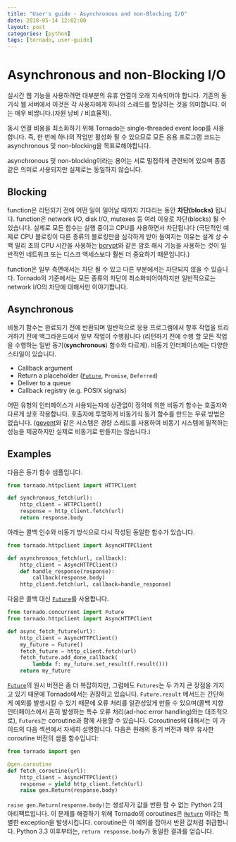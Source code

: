 ```yaml
---
title: "User's guide - Asynchronous and non-Blocking I/O"
date: 2018-05-14 12:02:00
layout: post
categories: [python]
tags: [tornado, user-guide]
---
```


Asynchronous and non-Blocking I/O
===

실시간 웹 기능을 사용하려면 대부분의 유휴 연결이 오래 지속되어야 합니다. 기존의 동기식 웹 서버에서 이것은 각 사용자에게 하나의 스레드를 할당하는 것을 의미합니다. 이는 매우 비쌉니다.(자원 낭비 / 비효율적).

동시 연결 비용을 최소화하기 위해 Tornado는 single-threaded event loop를 사용합니다. 즉, 한 번에 하나의 작업만 활성화 될 수 있으므로 모든 응용 프로그램 코드는 asynchronous 및 non-blocking을 목표로해야합니다.

asynchronous 및 non-blocking이라는 용어는 서로 밀접하게 관련되어 있으며 종종 같은 의미로 사용되지만 실제로는 동일하지 않습니다.


Blocking
---
function은 리턴되기 전에 어떤 일이 일어날 때까지 기다리는 동안 **차단(blocks)** 됩니다. function은 network I/O, disk I/O, mutexes 등 여러 이유로 차단(blocks) 될 수 있습니다. 실제로 모든 함수는 실행 중이고 CPU를 사용하면서 차단됩니다 (극단적인 예제로 CPU 블로킹이 다른 종류의 블로킹만큼 심각하게 받아 들여지는 이유는 설계 상 수백 밀리 초의 CPU 시간을 사용하는 [bcrypt](http://bcrypt.sourceforge.net/)와 같은 암호 해시 기능을 사용하는 것이 일반적인 네트워크 또는 디스크 액세스보다 훨씬 더 중요하기 때문입니다.)

function은 일부 측면에서는 차단 될 수 있고 다른 부분에서는 차단되지 않을 수 있습니다. Tornado의 기준에서는 모든 종류의 차단이 최소화되어야하지만 일반적으로는 network I/O의 차단에 대해서만 이야기합니다.


Asynchronous
--
비동기 함수는 완료되기 전에 반환되며 일반적으로 응용 프로그램에서 향후 작업을 트리거하기 전에 백그라운드에서 일부 작업이 수행됩니다 (리턴하기 전에 수행 할 모든 작업을 수행하는 일반 동기(**synchronous**) 함수와 다르게). 비동기 인터페이스에는 다양한 스타일이 있습니다.

  * Callback argument
  * Return a placeholder ([`Future`](http://www.tornadoweb.org/en/stable/concurrent.html#tornado.concurrent.Future), `Promise`, `Deferred`)
  * Deliver to a queue
  * Callback registry (e.g. POSIX signals)

어떤 유형의 인터페이스가 사용되는지에 상관없이 정의에 의한 비동기 함수는 호출자와 다르게 상호 작용합니다. 호출자에 투명하게 비동기식 동기 함수를 만드는 무료 방법은 없습니다. ([gevent](http://www.gevent.org/)와 같은 시스템은 경량 스레드를 사용하여 비동기 시스템에 필적하는 성능을 제공하지만 실제로 비동기로 만들지는 않습니다.)

Examples
---

다음은 동기 함수 샘플입니다.
```python
from tornado.httpclient import HTTPClient

def synchronous_fetch(url):
    http_client = HTTPClient()
    response = http_client.fetch(url)
    return response.body
```

아래는 콜백 인수와 비동기 방식으로 다시 작성된 동일한 함수가 있습니다.
```python
from tornado.httpclient import AsyncHTTPClient

def asynchronous_fetch(url, callback):
    http_client = AsyncHTTPClient()
    def handle_response(response):
        callback(response.body)
    http_client.fetch(url, callback=handle_response)
```

다음은 콜백 대신 [`Future`](http://www.tornadoweb.org/en/stable/concurrent.html#tornado.concurrent.Future)를 사용합니다.
```python
from tornado.concurrent import Future
from tornado.httpclient import AsyncHTTPClient

def async_fetch_future(url):
    http_client = AsyncHTTPClient()
    my_future = Future()
    fetch_future = http_client.fetch(url)
    fetch_future.add_done_callback(
        lambda f: my_future.set_result(f.result()))
    return my_future
```

[`Future`](http://www.tornadoweb.org/en/stable/concurrent.html#tornado.concurrent.Future)의 원시 버전은 좀 더 복잡하지만, 그럼에도 `Futures`는 두 가지 큰 장점을 가지고 있기 때문에 Tornado에서는 권장하고 있습니다. `Future.result` 메서드는 간단하게 예외를 발생시킬 수 있기 때문에 오류 처리를 일관성있게 만들 수 있으며(콜백 지향 인터페이스에서 흔히 발생하는 특수 오류 처리(ad-hoc error handling)와는 대조적으로), `Futures`는 coroutine과 함께 사용할 수 있습니다. Coroutines에 대해서는 이 가이드의 다음 섹션에서 자세히 설명합니다. 다음은 원래의 동기 버전과 매우 유사한 coroutine 버전의 샘플 함수입니다:

```python
from tornado import gen

@gen.coroutine
def fetch_coroutine(url):
    http_client = AsyncHTTPClient()
    response = yield http_client.fetch(url)
    raise gen.Return(response.body)
```

`raise gen.Return(response.body)`는 생성자가 값을 반환 할 수 없는 Python 2의 아티팩트입니다. 이 문제를 해결하기 위해 Tornado의 coroutines은 [`Return`](http://www.tornadoweb.org/en/stable/gen.html#tornado.gen.Return) 이라는 특별한 exception을 발생시킵니다. coroutine은 이 예외를 잡아서 반환 값처럼 취급합니다. Python 3.3 이후부터는, `return response.body`가 동일한 결과를 얻습니다.
